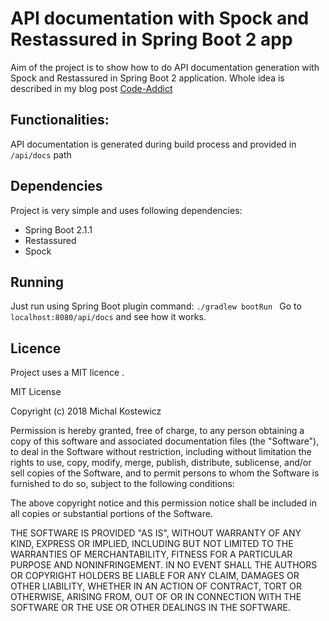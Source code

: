 # API documentation with Spock and Restassured in Spring Boot 2 app

Aim of the project is to show how to do API documentation generation with Spock and Restassured in Spring Boot 2 application. Whole idea is described in my blog 
post [Code-Addict](http://code-addict.pl/spock-restassured-docs/)

## Functionalities:
API documentation is generated during build process and provided in `/api/docs` path

## Dependencies
Project is very simple and uses following dependencies:
 - Spring Boot 2.1.1
 - Restassured
 - Spock

## Running
Just run using Spring Boot plugin command:
`./gradlew bootRun `
Go to `localhost:8080/api/docs` and see how it works.

## Licence

Project uses a MIT licence .

MIT License

Copyright (c) 2018 Michal Kostewicz

Permission is hereby granted, free of charge, to any person obtaining a copy
of this software and associated documentation files (the "Software"), to deal
in the Software without restriction, including without limitation the rights
to use, copy, modify, merge, publish, distribute, sublicense, and/or sell
copies of the Software, and to permit persons to whom the Software is
furnished to do so, subject to the following conditions:

The above copyright notice and this permission notice shall be included in all
copies or substantial portions of the Software.

THE SOFTWARE IS PROVIDED "AS IS", WITHOUT WARRANTY OF ANY KIND, EXPRESS OR
IMPLIED, INCLUDING BUT NOT LIMITED TO THE WARRANTIES OF MERCHANTABILITY,
FITNESS FOR A PARTICULAR PURPOSE AND NONINFRINGEMENT. IN NO EVENT SHALL THE
AUTHORS OR COPYRIGHT HOLDERS BE LIABLE FOR ANY CLAIM, DAMAGES OR OTHER
LIABILITY, WHETHER IN AN ACTION OF CONTRACT, TORT OR OTHERWISE, ARISING FROM,
OUT OF OR IN CONNECTION WITH THE SOFTWARE OR THE USE OR OTHER DEALINGS IN THE
SOFTWARE.
